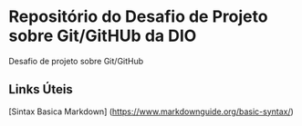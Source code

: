 # Repositório do Desafio de Projeto sobre Git/GitHUb da DIO
Desafio de projeto sobre Git/GitHub

## Links Úteis
[Sintax Basica Markdown] (https://www.markdownguide.org/basic-syntax/)
